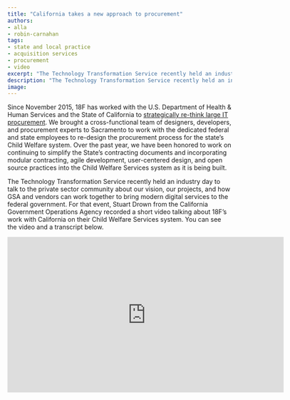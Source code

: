 ```yaml
---
title: "California takes a new approach to procurement"
authors:
- alla
- robin-carnahan
tags:
- state and local practice
- acquisition services
- procurement
- video
excerpt: "The Technology Transformation Service recently held an industry day to talk to the private sector community about our vision, our projects, and how GSA and vendors can work together to bring modern digital services to the federal government. For that event, California’s Stuart Drown recorded a short video talking about 18F’s work with California on their Child Welfare System."
description: "The Technology Transformation Service recently held an industry day to talk to the private sector community about our vision, our projects, and how GSA and vendors can work together to bring modern digital services to the federal government. For that event, California’s Stuart Drown recorded a short video talking about 18F’s work with California on their Child Welfare System."
image:
---
```

Since November 2015, 18F has worked with the U.S. Department of Health &
Human Services and the State of California to [strategically re-think
large IT
procurement](https://18f.gsa.gov/2016/03/22/helping-california-buy-a-new-child-welfare-system/).
We brought a cross-functional team of designers, developers, and
procurement experts to Sacramento to work with the dedicated federal and
state employees to re-design the procurement process for the state’s
Child Welfare system. Over the past year, we have been honored to work
on continuing to simplify the State’s contracting documents and
incorporating modular contracting, agile development, user-centered
design, and open source practices into the Child Welfare Services system
as it is being built.

The Technology Transformation Service recently held an industry day to
talk to the private sector community about our vision, our projects, and
how GSA and vendors can work together to bring modern digital services
to the federal government. For that event, Stuart Drown from the
California Government Operations Agency recorded a short video talking
about 18F’s work with California on their Child Welfare Services system.
You can see the video and a transcript below.

<iframe width="620" height="349"
src="https://www.youtube-nocookie.com/embed/JM4VLjRgqWo" frameborder="0"
allowfullscreen\>\</iframe\>

*Note: This transcript has been lightly edited for clarity.*

Good morning. I'm Stuart Drown. I'm the Deputy Secretary of Innovation
and Accountability at the Government Operations Agency in Sacramento.

For the past year, our agency has been working closely with the
[California] Health and Human Services Agency on a new approach to
procurement — going from a waterfall, monolithic approach to an agile
procurement approach for an extraordinarily important project, our
[Child Welfare Services new system](https://cwds.ca.gov/). In 2015, we
were about to release an RFP for a \$500 million dollar project. We were
on the seventh version, and had worked on it for nearly three years. In
a very dramatic switch, with the input of some experts including Todd
Park [from the White House] and Jennifer Pahlka [from Code for America],
our leaders decided to go to an agile model or agile approach. This is
completely new for us.

A team from 18F helped us write the new RFPs and helped us learn how to
break the project into modules that could be separated out into RFPs and
helped us sequence these. The second thing they did is they helped us
educate the vendor community, and as a result, we ended up borrowing
from the GSA model. Their [Agile Blanket Purchase
Agreement](https://pages.18f.gov/ads-bpa/) became, in California, a
[pre-qualified vendor
pool](https://cwds.ca.gov/procurements/ADPQ_accepted_vendors.html). We
came up with a challenge and our Department of Technology, our
Department of General Services and HHS Agency's Office of System
Integration put out a challenge to vendors and asked them to build a
prototype for us to respond to this challenge in open source code.

Then we posted the responses. A team from 18F helped us evaluate those
prototypes and helped look at the technical aspects of their proposals.
Specifically whether they used user centered design and how they are
coming up with their prototypes.

A third key way is that this new agile demonstration project, it's
making us re-think all kinds of pieces in our approach to these things.
Not only looking at how we evaluate risk, but what is the role of the
Department of Technology in project oversight.

So they’re coaching us to develop these new roles, so that we can
develop the internal capacity to do this on our own. It's been exciting
to work with 18F in GSA. They've made it clear from the beginning, this
is something we have to do on our own, but they are helping us build the
capacity to do that. And for that we thank you, Denise, Aaron, and
Hillary.

We’ve asked Stuart to be a guest blogger next week and tell the story of
how California made the choice to switch to an agile procurement
framework. Check back soon to read more of his story.
